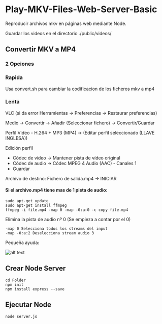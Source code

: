 # Play-MKV-Files-Web-Server-Basic
Reproducir archivos mkv en páginas web mediante Node.

Guardar los videos en el directorio ./public/videos/

## Convertir MKV a MP4

### 2 Opciones

### Rapida
Usa convert.sh para cambiar la codificacion de los ficheros mkv a mp4

### Lenta 
VLC (si da error Herramientas -> Preferencias -> Restaurar preferencias)

Medio -> Convertir -> Añadir (Seleccionar fichero) -> Convertir/Guardar

Perfil Video - H.264 + MP3 (MP4) -> (Editar perfil seleccionado (LLAVE INGLESA))

Edición perfil
- Códec de vídeo -> Mantener pista de vídeo original
- Códec de audio -> Códec MPEG 4 Audio (AAC) - Canales 1
- Guardar

Archivo de destino: Fichero de salida.mp4 -> INICIAR

#### Si el archivo.mp4 tiene mas de 1 pista de audio:
```
sudo apt-get update
sudo apt-get install ffmpeg
ffmpeg -i file.mp4 -map 0 -map -0:a:0 -c copy file.mp4
```
Elimina la pista de audio nº 0 (Se empieza a contar por el 0)

```
-map 0 Selecciona todos los streams del input
-map -0:a:2 Deselecciona stream audio 3
```
Pequeña ayuda:

![alt text](https://github.com/antonio5040/Play-MKV-Web-Server-Basic/blob/master/ffmpeg.png)

## Crear Node Server
```
cd Folder
npm init
npm install express --save
```

## Ejecutar Node
```
node server.js
```
